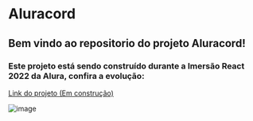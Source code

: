 # Aluracord
## Bem vindo ao repositorio do projeto Aluracord! 
### Este projeto está sendo construído durante a Imersão React 2022 da Alura, confira a evolução:

[Link do projeto (Em construção)](aluracord-alpha-three.vercel.app/)


![image](https://user-images.githubusercontent.com/79110285/151056806-edcc8daf-a0f7-47e9-9149-84f760a34556.png)

